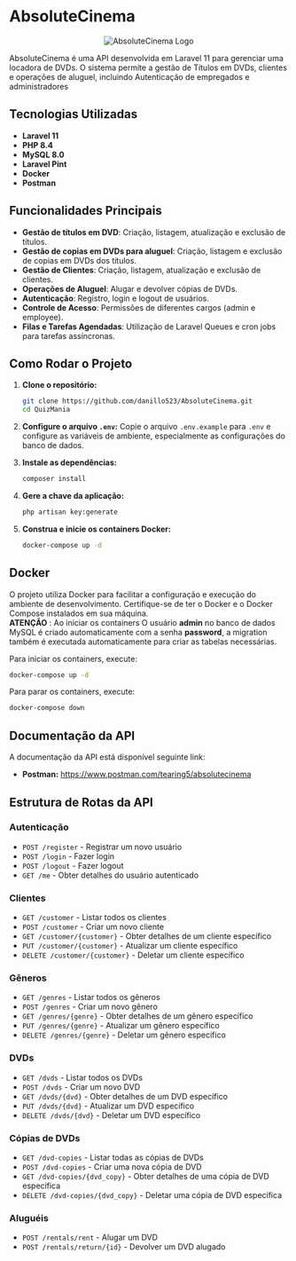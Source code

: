 # AbsoluteCinema

<p align="center">
  <img src="https://github.com/user-attachments/assets/a441a7d5-7c0e-419b-859d-b796a77d1e93" alt="AbsoluteCinema Logo">
</p>

AbsoluteCinema é uma API desenvolvida em Laravel 11 para gerenciar uma locadora de DVDs. O sistema permite a gestão de Títulos em DVDs, clientes e operações de aluguel, incluindo Autenticação de empregados e administradores

## Tecnologias Utilizadas

- **Laravel 11**
- **PHP 8.4**
- **MySQL 8.0**
- **Laravel Pint**
- **Docker**
- **Postman**

## Funcionalidades Principais

- **Gestão de títulos em DVD**: Criação, listagem, atualização e exclusão de títulos.
- **Gestão de copias em DVDs para aluguel**: Criação, listagem e exclusão de copias em DVDs dos títulos.
- **Gestão de Clientes**: Criação, listagem, atualização e exclusão de clientes.
- **Operações de Aluguel**: Alugar e devolver cópias de DVDs.
- **Autenticação**: Registro, login e logout de usuários.
- **Controle de Acesso**: Permissões de diferentes cargos (admin e employee).
- **Filas e Tarefas Agendadas**: Utilização de Laravel Queues e cron jobs para tarefas assíncronas.

## Como Rodar o Projeto

1. **Clone o repositório:**
   ```sh
   git clone https://github.com/danillo523/AbsoluteCinema.git
   cd QuizMania
   ```

2. **Configure o arquivo `.env`:**
   Copie o arquivo `.env.example` para `.env` e configure as variáveis de ambiente, especialmente as configurações do banco de dados.

3. **Instale as dependências:**
   ```sh
   composer install
   ```

4. **Gere a chave da aplicação:**
   ```sh
   php artisan key:generate
   ```

5. **Construa e inicie os containers Docker:**
   ```sh
   docker-compose up -d
   ```
   
## Docker

O projeto utiliza Docker para facilitar a configuração e execução do ambiente de desenvolvimento. Certifique-se de ter o Docker e o Docker Compose instalados em sua máquina.           
**ATENÇÃO** : Ao iniciar os containers O usuário **admin** no banco de dados MySQL é criado automaticamente com a senha **password**, a migration também é executada automaticamente para criar as tabelas necessárias.

Para iniciar os containers, execute:
```sh
docker-compose up -d
```

Para parar os containers, execute:
```sh
docker-compose down
```

## Documentação da API

A documentação da API está disponível seguinte link:
- **Postman:** https://www.postman.com/tearing5/absolutecinema

## Estrutura de Rotas da API

### Autenticação
- `POST /register` - Registrar um novo usuário
- `POST /login` - Fazer login
- `POST /logout` - Fazer logout
- `GET /me` - Obter detalhes do usuário autenticado

### Clientes
- `GET /customer` - Listar todos os clientes
- `POST /customer` - Criar um novo cliente
- `GET /customer/{customer}` - Obter detalhes de um cliente específico 
- `PUT /customer/{customer}` - Atualizar um cliente específico 
- `DELETE /customer/{customer}` - Deletar um cliente específico

### Gêneros
- `GET /genres` - Listar todos os gêneros
- `POST /genres` - Criar um novo gênero
- `GET /genres/{genre}` - Obter detalhes de um gênero específico
- `PUT /genres/{genre}` - Atualizar um gênero específico
- `DELETE /genres/{genre}` - Deletar um gênero específico

### DVDs
- `GET /dvds` - Listar todos os DVDs
- `POST /dvds` - Criar um novo DVD 
- `GET /dvds/{dvd}` - Obter detalhes de um DVD específico 
- `PUT /dvds/{dvd}` - Atualizar um DVD específico 
- `DELETE /dvds/{dvd}` - Deletar um DVD específico 

### Cópias de DVDs
- `GET /dvd-copies` - Listar todas as cópias de DVDs 
- `POST /dvd-copies` - Criar uma nova cópia de DVD 
- `GET /dvd-copies/{dvd_copy}` - Obter detalhes de uma cópia de DVD específica 
- `DELETE /dvd-copies/{dvd_copy}` - Deletar uma cópia de DVD específica 

### Aluguéis
- `POST /rentals/rent` - Alugar um DVD 
- `POST /rentals/return/{id}` - Devolver um DVD alugado 
